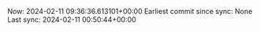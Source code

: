 Now: 2024-02-11 09:36:36.613101+00:00 Earliest commit since sync: None Last sync: 2024-02-11 00:50:44+00:00
